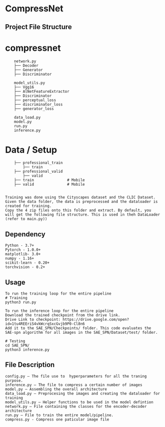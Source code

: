 # CompressNet

## Project File Structure

# compressnet
        
        network.py 
        ├── Decoder
        ├── Generator
        ├── Discriminator
        
        model_utils.py
        ├── Vgg16
        ├── AlNetFeatureExtractor
        ├── Discriminator
        ├── perceptual_loss
        ├── discriminator_loss
        ├── generator_loss
        
        data_load.py
        model.py
        run.py
        inference.py
        

# Data / Setup                 
        
        ├── professional_train
            ├── train
        ├── professional_valid
            ├── valid
        ├── train               # Mobile
        ├── valid               # Mobile
        
        
    Training was done using the Cityscapes dataset and the CLIC Dataset. Given the data folder, the data is preprocessed and the dataloader is created for training.
    Copy the 4 zip files onto this folder and extract. By default, you will get the following file structure. This is used in theh DataLoader (refer to main.py))
        
## Dependency
    Python - 3.7+
    Pytorch - 1.0.0+
    matplotlib- 3.0+
    numpy - 1.16+
    scikit-learn - 0.20+
    torchvision - 0.2+
        
## Usage
    To run the training loop for the entire pipeline
    # Training
    python3 run.py 
    
    To run the inference loop for the entire pipeline
    Download the trained checkpoint from the drive link. 
    Drive Link to checkpoint: https://drive.google.com/open?id=1tu4REEriS4vkWcrqSxcGvjb9P0-Cl8n6 
    Add it to the SAE_SPN/Checkpoints/ folder. This code evaluates the SAE-spn algorithm for all images in the SAE_SPN/Dataset/test/ folder.
	
    # Testing
    cd SAE_SPN/
    python3 inference.py
    
## File Description
    config.py – The file use to  hyperparameters for all the traning purpose.
    inference.py – The file to compress a certain number of images
    model.py – Assembling the overall architecture
    data_load.py – Preprocesing the images and creating the dataloader for training 
    model_utils.py – Helper functions to be used in the model defintion 
    network.py – File containing the classes for the encoder-decoder architecture
    run.py – File to train the entire model/pipeline. 
    compress.py - Compress one paticular image file 
